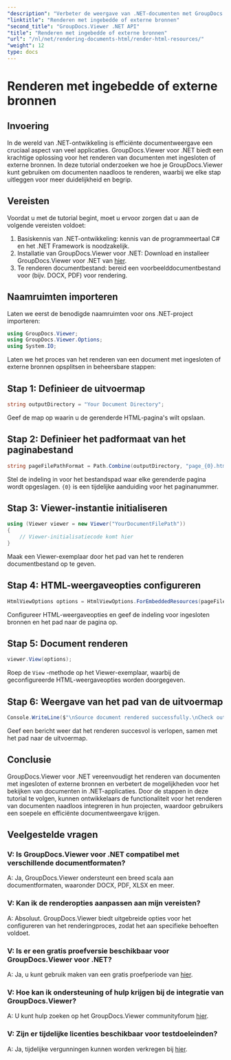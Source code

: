```yaml
---
"description": "Verbeter de weergave van .NET-documenten met GroupDocs.Viewer voor naadloze weergave. Volg onze tutorial voor efficiënte integratie en een superieure gebruikerservaring."
"linktitle": "Renderen met ingebedde of externe bronnen"
"second_title": "GroupDocs.Viewer .NET API"
"title": "Renderen met ingebedde of externe bronnen"
"url": "/nl/net/rendering-documents-html/render-html-resources/"
"weight": 12
type: docs
---
```

# Renderen met ingebedde of externe bronnen

## Invoering

In de wereld van .NET-ontwikkeling is efficiënte documentweergave een cruciaal aspect van veel applicaties. GroupDocs.Viewer voor .NET biedt een krachtige oplossing voor het renderen van documenten met ingesloten of externe bronnen. In deze tutorial onderzoeken we hoe je GroupDocs.Viewer kunt gebruiken om documenten naadloos te renderen, waarbij we elke stap uitleggen voor meer duidelijkheid en begrip.

## Vereisten

Voordat u met de tutorial begint, moet u ervoor zorgen dat u aan de volgende vereisten voldoet:

1. Basiskennis van .NET-ontwikkeling: kennis van de programmeertaal C# en het .NET Framework is noodzakelijk.
2. Installatie van GroupDocs.Viewer voor .NET: Download en installeer GroupDocs.Viewer voor .NET van [hier](https://releases.groupdocs.com/viewer/net/).
3. Te renderen documentbestand: bereid een voorbeelddocumentbestand voor (bijv. DOCX, PDF) voor rendering.

## Naamruimten importeren

Laten we eerst de benodigde naamruimten voor ons .NET-project importeren:

```csharp
using GroupDocs.Viewer;
using GroupDocs.Viewer.Options;
using System.IO;
```

Laten we het proces van het renderen van een document met ingesloten of externe bronnen opsplitsen in beheersbare stappen:

## Stap 1: Definieer de uitvoermap

```csharp
string outputDirectory = "Your Document Directory";
```

Geef de map op waarin u de gerenderde HTML-pagina's wilt opslaan.

## Stap 2: Definieer het padformaat van het paginabestand

```csharp
string pageFilePathFormat = Path.Combine(outputDirectory, "page_{0}.html");
```

Stel de indeling in voor het bestandspad waar elke gerenderde pagina wordt opgeslagen. `{0}` is een tijdelijke aanduiding voor het paginanummer.

## Stap 3: Viewer-instantie initialiseren

```csharp
using (Viewer viewer = new Viewer("YourDocumentFilePath"))
{
    // Viewer-initialisatiecode komt hier
}
```

Maak een Viewer-exemplaar door het pad van het te renderen documentbestand op te geven.

## Stap 4: HTML-weergaveopties configureren

```csharp
HtmlViewOptions options = HtmlViewOptions.ForEmbeddedResources(pageFilePathFormat);
```

Configureer HTML-weergaveopties en geef de indeling voor ingesloten bronnen en het pad naar de pagina op.

## Stap 5: Document renderen

```csharp
viewer.View(options);
```

Roep de `View` -methode op het Viewer-exemplaar, waarbij de geconfigureerde HTML-weergaveopties worden doorgegeven.

## Stap 6: Weergave van het pad van de uitvoermap

```csharp
Console.WriteLine($"\nSource document rendered successfully.\nCheck output in: {outputDirectory}");
```

Geef een bericht weer dat het renderen succesvol is verlopen, samen met het pad naar de uitvoermap.

## Conclusie

GroupDocs.Viewer voor .NET vereenvoudigt het renderen van documenten met ingesloten of externe bronnen en verbetert de mogelijkheden voor het bekijken van documenten in .NET-applicaties. Door de stappen in deze tutorial te volgen, kunnen ontwikkelaars de functionaliteit voor het renderen van documenten naadloos integreren in hun projecten, waardoor gebruikers een soepele en efficiënte documentweergave krijgen.

## Veelgestelde vragen

### V: Is GroupDocs.Viewer voor .NET compatibel met verschillende documentformaten?

A: Ja, GroupDocs.Viewer ondersteunt een breed scala aan documentformaten, waaronder DOCX, PDF, XLSX en meer.

### V: Kan ik de renderopties aanpassen aan mijn vereisten?

A: Absoluut. GroupDocs.Viewer biedt uitgebreide opties voor het configureren van het renderingproces, zodat het aan specifieke behoeften voldoet.

### V: Is er een gratis proefversie beschikbaar voor GroupDocs.Viewer voor .NET?

A: Ja, u kunt gebruik maken van een gratis proefperiode van [hier](https://releases.groupdocs.com/).

### V: Hoe kan ik ondersteuning of hulp krijgen bij de integratie van GroupDocs.Viewer?

A: U kunt hulp zoeken op het GroupDocs.Viewer communityforum [hier](https://forum.groupdocs.com/c/viewer/9).

### V: Zijn er tijdelijke licenties beschikbaar voor testdoeleinden?

A: Ja, tijdelijke vergunningen kunnen worden verkregen bij [hier](https://purchase.groupdocs.com/temporary-license/).